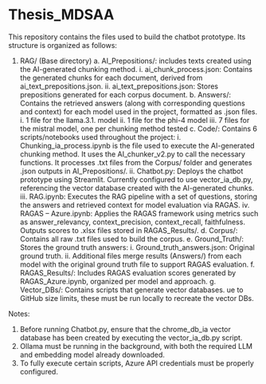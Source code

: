 # Thesis_MDSAA

This repository contains the files used to build the chatbot prototype. Its structure is organized as follows:
1.	RAG/ (Base directory)
  a.	AI_Prepositions/: includes texts created using the AI-generated chunking method.
    i.	ai_chunk_process.json: Contains the generated chunks for each document, derived from ai_text_prepositions.json.
    ii.	ai_text_prepositions.json: Stores prepositions generated for each corpus document.
  b.	Answers/: Contains the retrieved answers (along with corresponding questions and context) for each model used in the project, formatted as .json files.
    i.	1 file for the llama.3.1. model
    ii.	1 file for the phi-4 model
    iii.	7 files for the mistral model, one per chunking method tested
  c.	Code/: Contains 6 scripts/notebooks used throughout the project:
    i.	Chunking_ia_process.ipynb is the file used to execute the AI-generated chunking method. It uses the AI_chunker_v2.py to call the necessary functions. It processes .txt files from the Corpus/ folder and generates .json outputs in AI_Prepositions/.
    ii.	Chatbot.py: Deploys the chatbot prototype using Streamlit. Currently configured to use vector_ia_db.py, referencing the vector database created with the AI-generated chunks.
    iii.	RAG.ipynb: Executes the RAG pipeline with a set of questions, storing the answers and retrieved context for model evaluation via RAGAS.
    iv.	RAGAS – Azure.ipynb: Applies the RAGAS framework using metrics such as answer_relevancy, context_precision, context_recall, faithfulness. Outputs scores to .xlsx files stored in RAGAS_Results/.
  d.	Corpus/: Contains all raw .txt files used to build the corpus.
  e.	Ground_Truth/: Stores the ground truth answers:
    i.	Ground_truth_answers.json: Original ground truth. 
    ii.	Additional files merge results (Answers/) from each model with the original ground truth file to support RAGAS evaluation.
  f.	RAGAS_Results/: Includes RAGAS evaluation scores generated by RAGAS_Azure.ipynb, organized per model and approach.
  g.	Vector_DBs/: Contains scripts that generate vector databases. ue to GitHub size limits, these must be run locally to recreate the vector DBs.


Notes:
1.	Before running Chatbot.py, ensure that the chrome_db_ia vector database has been created by executing the vector_ia_db.py script.
2.	Ollama must be running in the background, with both the required LLM and embedding model already downloaded.
3.	To fully execute certain scripts, Azure API credentials must be properly configured.
